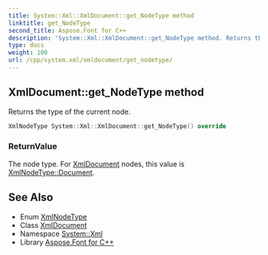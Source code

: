 ```yaml
---
title: System::Xml::XmlDocument::get_NodeType method
linktitle: get_NodeType
second_title: Aspose.Font for C++
description: 'System::Xml::XmlDocument::get_NodeType method. Returns the type of the current node in C++.'
type: docs
weight: 100
url: /cpp/system.xml/xmldocument/get_nodetype/
---
```

## XmlDocument::get_NodeType method


Returns the type of the current node.

```cpp
XmlNodeType System::Xml::XmlDocument::get_NodeType() override
```


### ReturnValue

The node type. For [XmlDocument](../) nodes, this value is [XmlNodeType::Document](../../xmlnodetype/).

## See Also

* Enum [XmlNodeType](../../xmlnodetype/)
* Class [XmlDocument](../)
* Namespace [System::Xml](../../)
* Library [Aspose.Font for C++](../../../)

